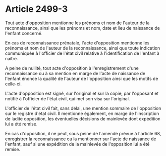 # Article 2499-3

Tout acte d'opposition mentionne les prénoms et nom de l'auteur de la reconnaissance, ainsi que les prénoms et nom, date et lieu de naissance de l'enfant concerné.

En cas de reconnaissance prénatale, l'acte d'opposition mentionne les prénoms et nom de l'auteur de la reconnaissance, ainsi que toute indication communiquée à l'officier de l'état civil relative à l'identification de l'enfant à naître.

A peine de nullité, tout acte d'opposition à l'enregistrement d'une reconnaissance ou à sa mention en marge de l'acte de naissance de l'enfant énonce la qualité de l'auteur de l'opposition ainsi que les motifs de celle-ci.

L'acte d'opposition est signé, sur l'original et sur la copie, par l'opposant et notifié à l'officier de l'état civil, qui met son visa sur l'original.

L'officier de l'état civil fait, sans délai, une mention sommaire de l'opposition sur le registre d'état civil. Il mentionne également, en marge de l'inscription de ladite opposition, les éventuelles décisions de mainlevée dont expédition lui a été remise.

En cas d'opposition, il ne peut, sous peine de l'amende prévue à l'article 68, enregistrer la reconnaissance ou la mentionner sur l'acte de naissance de l'enfant, sauf si une expédition de la mainlevée de l'opposition lui a été remise.

